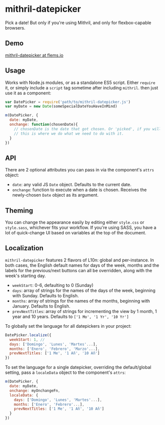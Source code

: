 # mithril-datepicker
Pick a date! But only if you're using Mithril, and only for flexbox-capable browsers.

## Demo
[mithril-datepicker at flems.io](http://tinyurl.com/yd3d3nbt)


## Usage
Works with Node.js modules, or as a standalone ES5 script. Either ```require``` it, or simply include a ```script``` tag sometime after including ```mithril```. then just use it as a component:

```js
var DatePicker = require('path/to/mithril-datepicker.js')
var myDate = new Date(someSpecialDateYouHaveInMind)

m(DatePicker, {
  date: myDate,
  onchange: function(chosenDate){
    // chosenDate is the date that got chosen. Or 'picked', if you will.
    // this is where we do what we need to do with it.
  }
})
```

## API
There are 2 optional attributes you can pass in via the component's ```attrs``` object:
- ```date```:      any valid JS ```Date``` object. Defaults to the current date.
- ```onchange```:    function to execute when a date is chosen. Receives the newly-chosen ```Date``` object as its argument.

## Theming

You can change the appearance easily by editing either ```style.css``` or ```style.sass```,
whichever fits your workflow. If you're using SASS, you have a lot of quick-change UI based on variables at the top of the document.
 
## Localization

```mithril-datepicker``` features 2 flavors of L10n: global and per-instance. In both cases, the English default names
for days of the week, months and the labels for the previous/next buttons can all be overridden, along with the week's 
starting day.

- ```weekStart```: 0-6, defaulting to 0 (Sunday)
- ```days```: array of strings for the names of the days of the week, beginning with Sunday. Defaults to English.
- ```months```: array of strings for the names of the months, beginning with January. Defaults to English.
- ```prevNextTitles```: array of strings for incrementing the view by 1 month, 1 year and 10 years. Defaults to ```['1 Mo', '1 Yr', '10 Yr']```


To globally set the language for all datepickers in your project:

```js
DatePicker.localize({
  weekStart: 1, // 
  days: ['Domingo', 'Lunes', 'Martes'...],
  months: ['Enero', 'Febrero', 'Marzo'...],
  prevNextTitles: ['1 Me', '1 Añ', '10 Añ']
})
```

To set the language for a single datepicker, overriding the default/global setting, pass a ```localeData``` object to
the component's ```attrs```:

```js
m(DatePicker, {
  date: myDate,
  onchange: myOnchangeFn,
  localeData: {
    days: ['Domingo', 'Lunes', 'Martes'...],
    months: ['Enero', 'Febrero'...],
    prevNextTitles: ['1 Me', '1 Añ', '10 Añ']
  } 
})
```

